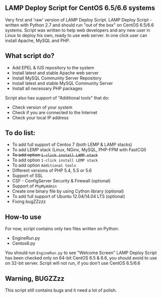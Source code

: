 ## LAMP Deploy Script for CentOS 6.5/6.6 systems
Very first and 'raw' version of LAMP Deploy Script. LAMP Deploy Script - written with Python 2.7 and should run "out of the box" on CentOS 6.5/6.6 systems. Script was written to help web developers and any new user in Linux to deploy his own, ready to use web server. In one click user can install Apache, MySQL and PHP.

## What script do?
- Add EPEL & IUS repository to the system
- Install latest and stable Apache web server
- Install MySQL Community Server Repository
- Install latest and stable MySQL Community Server
- Install all necessary PHP packages

Script also has support of "Additional tools" that do:
- Check version of your system
- Check if you are connected to the Internet
- Check your local IP address

## To do list:
- To add full support of Centos 7 (both LEMP & LAMP stacks)
- To add LEMP stack (Linux, NGinx, MySQL, PHP-FPM with FastCGI)
- <strike>To add option `1-click install LAMP stack`</strike>
- To add option `1-click install LEMP stack`
- To add option `Additional tools`
- Different versions of PHP 5.4, 5.5 or 5.6
- Support of SSL
- CSF - ConfigServer Security & Firewall (optional)
- Support of `PhpMyAdmin`
- Create one binary file by using Cython library (optional)
- To add full support of Ubuntu 12.04/14.04 LTS (optional)
- Fixing bugZZzzz

## How-to use
For now, script contains only two files written on Python:
* EngineRun.py
* Centos6.py

You should run `EngineRun.py` to see "Welcome Screen"
LAMP Deploy Script has been checked only on 64-bit CentOS 6.5 & 6.6, you should avoid to use on 32-bit server.
Script will not run, if you don't use CentOS 6.5/6.6

## Warning, BUGZZzz
This script still contains bugs and it need a lot of polish.
